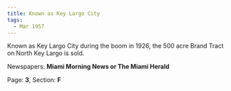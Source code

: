 ```yaml
---  
title: Known as Key Largo City  
tags:  
  - Mar 1957  
---  
```

  
Known as Key Largo City during the boom in 1926, the 500 acre Brand Tract on North Key Largo is sold.  
  
Newspapers: **Miami Morning News or The Miami Herald**  
  
Page: **3**, Section: **F** 
